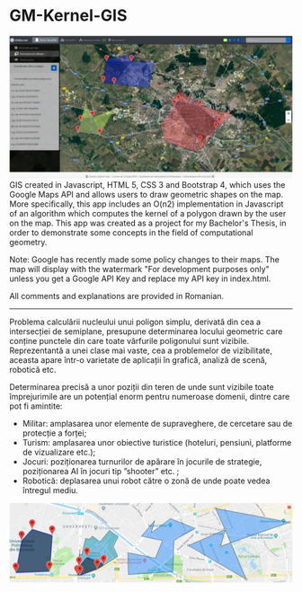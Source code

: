# GM-Kernel-GIS
![GMKernel interface](https://github.com/stefaniof/GM-Kernel-GIS/blob/master/img/Picture1.jpg)
GIS created in Javascript, HTML 5, CSS 3 and Bootstrap 4, which uses the Google Maps API and allows users to draw geometric shapes on the map. More specifically, this app includes an O(n2) implementation in Javascript of an algorithm which computes the kernel of a polygon drawn by the user on the map.
This app was created as a project for my Bachelor's Thesis, in order to demonstrate some concepts in the field of computational geometry.

Note: Google has recently made some policy changes to their maps. The map will display with the watermark "For development purposes only" unless you get a Google API Key and replace my API key in index.html.

All comments and explanations are provided in Romanian.

------------------------------------------------------------------

Problema calculării nucleului unui poligon simplu, derivată din cea a intersecției de semiplane,  presupune determinarea locului geometric care  conține punctele din care toate vârfurile poligonului sunt vizibile. Reprezentantă a unei clase mai vaste, cea a problemelor 
de vizibilitate, aceasta apare într-o varietate de aplicații în grafică, analiză de scenă, robotică etc.

Determinarea  precisă a  unor poziții din teren de unde sunt vizibile toate împrejurimile are un potențial enorm pentru numeroase domenii, dintre care pot fi amintite:
-  Militar: amplasarea unor elemente de supraveghere, de cercetare sau de protecție a forței;
-  Turism: amplasarea unor obiective turistice (hoteluri, pensiuni, platforme de vizualizare etc.);
-  Jocuri: poziționarea turnurilor de apărare în jocurile de strategie, poziționarea AI în jocuri tip ”shooter” etc. ;
-  Robotică: deplasarea unui robot către o zonă de unde poate vedea întregul mediu.

![GMKernel screenshot](https://github.com/stefaniof/GM-Kernel-GIS/blob/master/img/Picture2.jpg)
